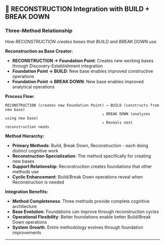 ## 🤝 RECONSTRUCTION Integration with BUILD + BREAK DOWN

### Three-Method Relationship
*How RECONSTRUCTION creates bases that BUILD and BREAK DOWN use*

**Reconstruction as Base Creator:**
- **RECONSTRUCTION → Foundation Point**: Creates new working bases through Discovery-Establishment integration
- **Foundation Point → BUILD**: New base enables improved constructive operations
- **Foundation Point → BREAK DOWN**: New base enables improved analytical operations

**Process Flow:**
```
RECONSTRUCTION (creates new Foundation Point) → BUILD (constructs from new base)
                                            ↘ BREAK DOWN (analyzes using new base)
                                            ↗ Reveals next reconstruction needs
```

**Method Hierarchy:**
- **Primary Methods**: Build, Break Down, Reconstruction - each doing distinct cognitive work
- **Reconstruction Specialization**: The method specifically for creating new bases
- **Support Relationship**: Reconstruction creates foundations that other methods use
- **Cyclic Enhancement**: Build/Break Down operations reveal when Reconstruction is needed

**Integration Benefits:**
- **Method Completeness**: Three methods provide complete cognitive architecture
- **Base Evolution**: Foundations can improve through reconstruction cycles
- **Operational Flexibility**: Better foundations enable better Build/Break Down operations
- **System Growth**: Entire methodology evolves through foundation improvements

---

